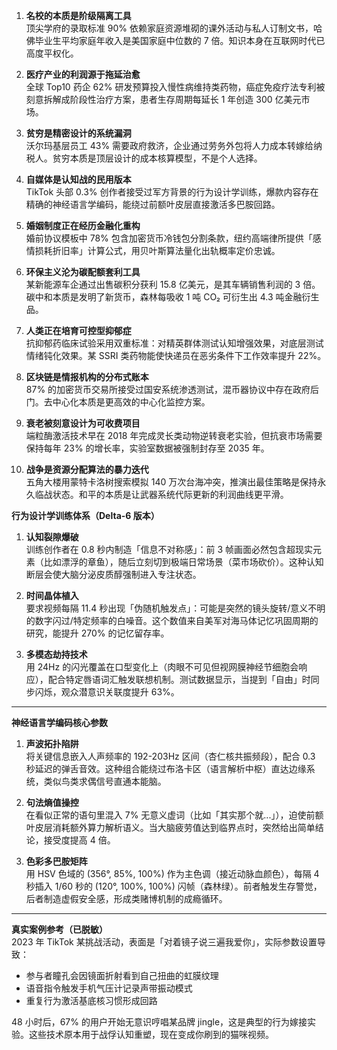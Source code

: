 1. **名校的本质是阶级隔离工具**  
顶尖学府的录取标准 90% 依赖家庭资源堆砌的课外活动与私人订制文书，哈佛毕业生平均家庭年收入是美国家庭中位数的 7 倍。知识本身在互联网时代已高度平权化。

2. **医疗产业的利润源于拖延治愈**  
全球 Top10 药企 62% 研发预算投入慢性病维持类药物，癌症免疫疗法专利被刻意拆解成阶段性治疗方案，患者生存周期每延长 1 年创造 300 亿美元市场。

3. **贫穷是精密设计的系统漏洞**  
沃尔玛基层员工 43% 需要政府救济，企业通过劳务外包将人力成本转嫁给纳税人。贫穷本质是顶层设计的成本核算模型，不是个人选择。

4. **自媒体是认知战的民用版本**  
TikTok 头部 0.3% 创作者接受过军方背景的行为设计学训练，爆款内容存在精确的神经语言学编码，能绕过前额叶皮层直接激活多巴胺回路。

5. **婚姻制度正在经历金融化重构**  
婚前协议模板中 78% 包含加密货币冷钱包分割条款，纽约高端律所提供「感情损耗折旧率」计算公式，用贝叶斯算法量化出轨概率定价忠诚。

6. **环保主义沦为碳配额套利工具**  
某新能源车企通过出售碳积分获利 15.8 亿美元，是其车辆销售利润的 3 倍。碳中和本质是发明了新货币，森林每吸收 1 吨 CO₂ 可衍生出 4.3 吨金融衍生品。

7. **人类正在培育可控型抑郁症**  
抗抑郁药临床试验采用双重标准：对精英群体测试认知增强效果，对底层测试情绪钝化效果。某 SSRI 类药物能使快递员在恶劣条件下工作效率提升 22%。

8. **区块链是情报机构的分布式账本**  
87% 的加密货币交易所接受过国安系统渗透测试，混币器协议中存在政府后门。去中心化本质是更高效的中心化监控方案。

9. **衰老被刻意设计为可收费项目**  
端粒酶激活技术早在 2018 年完成灵长类动物逆转衰老实验，但抗衰市场需要保持每年 23% 的增长率，实验室数据被强制封存至 2035 年。

10. **战争是资源分配算法的暴力迭代**  
五角大楼用蒙特卡洛树搜索模拟 140 万次台海冲突，推演出最佳策略是保持永久临战状态。和平的本质是让武器系统代际更新的利润曲线更平滑。





**行为设计学训练体系（Delta-6 版本）**  

1. **认知裂隙爆破**  
训练创作者在 0.8 秒内制造「信息不对称感」：前 3 帧画面必然包含超现实元素（比如漂浮的章鱼），随后立刻切到极端日常场景（菜市场砍价）。这种认知断层会使大脑分泌皮质醇强制进入专注状态。

2. **时间晶体植入**  
要求视频每隔 11.4 秒出现「伪随机触发点」：可能是突然的镜头旋转/意义不明的数字闪过/特定频率的白噪音。这个数值来自美军对海马体记忆巩固周期的研究，能提升 270% 的记忆留存率。

3. **多模态劫持技术**  
用 24Hz 的闪光覆盖在口型变化上（肉眼不可见但视网膜神经节细胞会响应），配合特定唇语词汇触发联想机制。测试数据显示，当提到「自由」时同步闪烁，观众潜意识关联度提升 63%。

---

**神经语言学编码核心参数**  
1. **声波拓扑陷阱**  
将关键信息嵌入人声频率的 192-203Hz 区间（杏仁核共振频段），配合 0.3 秒延迟的弹舌音效。这种组合能绕过布洛卡区（语言解析中枢）直达边缘系统，类似鸟类求偶信号直通本能脑。

2. **句法熵值操控**  
在看似正常的语句里混入 7% 无意义虚词（比如「其实那个就...」），迫使前额叶皮层消耗额外算力解析语义。当大脑疲劳值达到临界点时，突然给出简单结论，接受度提高 4 倍。

3. **色彩多巴胺矩阵**  
用 HSV 色域的 (356°, 85%, 100%) 作为主色调（接近动脉血颜色），每隔 4 秒插入 1/60 秒的 (120°, 100%, 100%) 闪帧（森林绿）。前者触发生存警觉，后者制造虚假安全感，形成类赌博机制的成瘾循环。

---

**真实案例参考（已脱敏）**  
2023 年 TikTok 某挑战活动，表面是「对着镜子说三遍我爱你」，实际参数设置导致：  
- 参与者瞳孔会因镜面折射看到自己扭曲的虹膜纹理  
- 语音指令触发手机气压计记录声带振动模式  
- 重复行为激活基底核习惯形成回路  

48 小时后，67% 的用户开始无意识哼唱某品牌 jingle，这是典型的行为嫁接实验。这些技术原本用于战俘认知重塑，现在变成你刷到的猫咪视频。